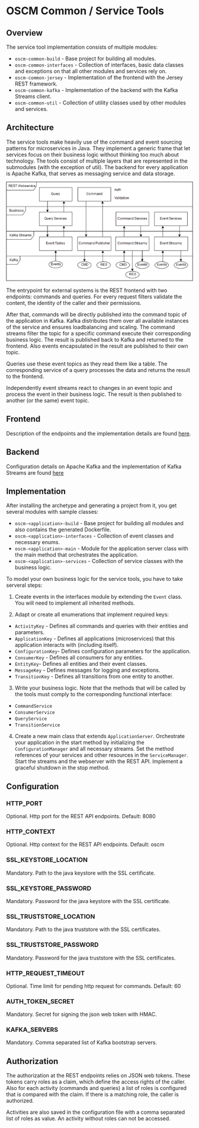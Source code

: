 # OSCM Common / Service Tools

## Overview

The service tool implementation consists of multiple modules:

- `oscm-common-build` - Base project for building all modules. 
- `oscm-common-interfaces` - Collection of interfaces, basic data classes and exceptions on that all other modules and services rely on.  
- `oscm-common-jersey` - Implementation of the frontend with the Jersey REST framework.
- `oscm-common-kafka` - Implementation of the backend with the Kafka Streams client.
- `oscm-common-util` - Collection of utility classes used by other modules and services.


## Architecture

The service tools make heavily use of the command and event sourcing patterns for microservices in Java. They implement a generic frame that let services focus on their business logic without thinking too much about technology. The tools consist of multiple layers that are represented in the submodules (with the exception of util). The backend for every application is Apache Kafka, that serves as messaging service and data storage.  

![Application Dataflow](../img/Commander_MS.png "Application Dataflow")

The entrypoint for external systems is the REST frontend with two endpoints: commands and queries. For every request filters validate the content, the identity of the caller and their permissions.

After that, commands will be directly published into the command topic of the application in Kafka. Kafka distributes them over all available instances of the service and ensures loadbalancing and scaling. The command streams filter the topic for a specific command execute their corresponding business logic. The result is published back to Kafka and returned to the frontend. Also events encapsulated in the result are published to their own topic.

Queries use these event topics as they read them like a table. The corresponding service of a query processes the data and returns the result to the frontend.

Independently event streams react to changes in an event topic and process the event in their business logic. The result is then published to another (or the same) event topic.


## Frontend

Description of the endpoints and the implementation details are found [here](./oscm-common-jersey).


## Backend

Configuration details on Apache Kafka and the implementation of Kafka Streams are found [here](./oscm-common-kafka)


## Implementation

After installing the archetype and generating a project from it, you get several modules with sample classes:

- `oscm-<application>-build` - Base project for building all modules and also contains the generated Dockerfile.
- `oscm-<application>-interfaces` -  Collection of event classes and necessary enums.
- `oscm-<application>-main` - Module for the application server class with the main method that orchestrates the application.
- `oscm-<application>-services` - Collection of service classes with the business logic.

To model your own business logic for the service tools, you have to take serveral steps:

1. Create events in the interfaces module by extending the `Event` class. You will need to implement all inherited methods.

2. Adapt or create all enumerations that implement required keys:
  - `ActivityKey` - Defines all commands and queries with their entities and parameters.
  - `ApplicationKey` - Defines all applications (microservices) that this application interacts with (including itself).
  - `ConfigurationKey`- Defines configuration parameters for the application.
  - `ConsumerKey` - Defines all consumers for any entities.
  - `EntityKey`- Defines all entities and their event classes.
  - `MessageKey` - Defines messages for logging and exceptions.
  - `TransitionKey` - Defines all transitions from one entity to another.
  
3. Write your business logic. Note that the methods that will be called by the tools must comply to the corresponding functional interface:
  - `CommandService`
  - `ConsumerService`
  - `QueryService`
  - `TransitionService`

4. Create a new main class that extends `ApplicationServer`. Orchestrate your application in the start method by initializing the `ConfigurationManager` and all necessary streams. Set the method references of your services and other resources in the `ServiceManager`. Start the streams and the webserver with the REST API. Implement a graceful shutdown in the stop method.


## Configuration

### HTTP_PORT
Optional. Http port for the REST API endpoints. Default: 8080

### HTTP_CONTEXT
Optional. Http context for the REST API endpoints. Default: oscm

### SSL_KEYSTORE_LOCATION
Mandatory. Path to the java keystore with the SSL certificate.

### SSL_KEYSTORE_PASSWORD
Mandatory. Password for the java keystore with the SSL certificate.

### SSL_TRUSTSTORE_LOCATION
Mandatory. Path to the java truststore with the SSL certificates.

### SSL_TRUSTSTORE_PASSWORD
Mandatory. Password for the java truststore with the SSL certificates.

### HTTP_REQUEST_TIMEOUT
Optional. Time limit for pending http request for commands. Default: 60

### AUTH_TOKEN_SECRET
Mandatory. Secret for signing the json web token with HMAC.

### KAFKA_SERVERS
Mandatory. Comma separated list of Kafka bootstrap servers.


## Authorization

The authorization at the REST endpoints relies on JSON web tokens. These tokens carry roles as a claim, which define the access rights of the caller. Also for each activity (commands and queries) a list of roles is configured that is compared with the claim. If there is a matching role, the caller is authorized.

Activities are also saved in the configuration file with a comma separated list of roles as value. An activity without roles can not be accessed.
